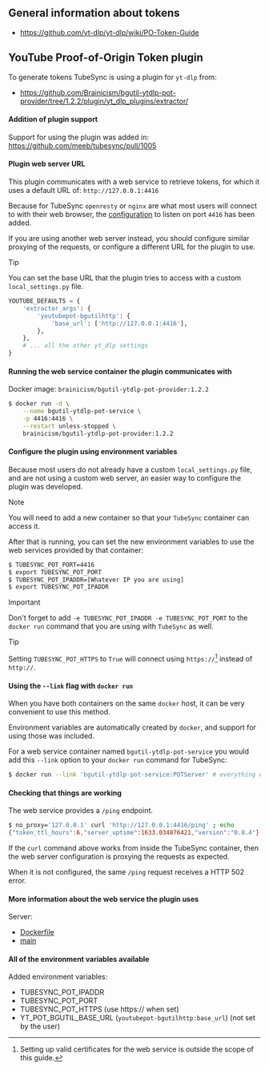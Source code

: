 ## General information about tokens

- https://github.com/yt-dlp/yt-dlp/wiki/PO-Token-Guide

## YouTube Proof-of-Origin Token plugin

To generate tokens TubeSync is using a plugin for `yt-dlp` from:
* https://github.com/Brainicism/bgutil-ytdlp-pot-provider/tree/1.2.2/plugin/yt_dlp_plugins/extractor/

#### Addition of plugin support

Support for using the plugin was added in: https://github.com/meeb/tubesync/pull/1005

#### Plugin web server URL

This plugin communicates with a web service to retrieve tokens, for which it uses a default URL of: `http://127.0.0.1:4416`

Because for TubeSync `openresty` or `nginx` are what most users will connect to with their web browser, the [configuration](../config/root/etc/nginx/token_server.conf) to listen on port `4416` has been added.

If you are using another web server instead, you should configure similar proxying of the requests, or configure a different URL for the plugin to use.

> [!TIP]
> You can set the base URL that the plugin tries to access with a custom `local_settings.py` file.
> 
> ```python
> YOUTUBE_DEFAULTS = {
>     'extractor_args': {
>         'youtubepot-bgutilhttp': {
>             'base_url': ['http://127.0.0.1:4416'],
>         },
>     },
>     # ... all the other yt_dlp settings
> }
> ```

#### Running the web service container the plugin communicates with

Docker image: `brainicism/bgutil-ytdlp-pot-provider:1.2.2`

```sh
$ docker run -d \
    --name bgutil-ytdlp-pot-service \
    -p 4416:4416 \
    --restart unless-stopped \
    brainicism/bgutil-ytdlp-pot-provider:1.2.2
```

#### Configure the plugin using environment variables

Because most users do not already have a custom `local_settings.py` file, and are not using a custom web server, an easier way to configure the plugin was developed.

> [!NOTE]
> You will need to add a new container so that your `TubeSync` container can access it.

After that is running, you can set the new environment variables to use the web services provided by that container:

```sh
$ TUBESYNC_POT_PORT=4416
$ export TUBESYNC_POT_PORT
$ TUBESYNC_POT_IPADDR=[Whatever IP you are using]
$ export TUBESYNC_POT_IPADDR
```

> [!IMPORTANT]
> Don't forget to add `-e TUBESYNC_POT_IPADDR -e TUBESYNC_POT_PORT` to the `docker run` command that you are using with `TubeSync` as well.

> [!TIP]
> Setting `TUBESYNC_POT_HTTPS` to `True` will connect using `https://`[^1] instead of `http://`.

[^1]: Setting up valid certificates for the web service is outside the scope of this guide.

#### Using the `--link` flag with `docker run`

When you have both containers on the same `docker` host, it can be very convenient to use this method.

Environment variables are automatically created by `docker`, and support for using those was included.

For a web service container named `bgutil-ytdlp-pot-service` you would add this `--link` option to your `docker run` command for TubeSync:

```sh
$ docker run --link 'bgutil-ytdlp-pot-service:POTServer' # everything else
```

#### Checking that things are working

The web service provides a `/ping` endpoint.

```sh
$ no_proxy='127.0.0.1' curl 'http://127.0.0.1:4416/ping' ; echo
{"token_ttl_hours":6,"server_uptime":1633.034876421,"version":"0.8.4"}
```

If the `curl` command above works from inside the TubeSync container, then the web server configuration is proxying the requests as expected.

When it is not configured, the same `/ping` request receives a HTTP 502 error.

#### More information about the web service the plugin uses

Server:
* [Dockerfile](https://github.com/Brainicism/bgutil-ytdlp-pot-provider/blob/master/server/Dockerfile)
* [main](https://github.com/Brainicism/bgutil-ytdlp-pot-provider/blob/master/server/src/main.ts)


#### All of the environment variables available

Added environment variables:

- TUBESYNC_POT_IPADDR
- TUBESYNC_POT_PORT
- TUBESYNC_POT_HTTPS (use https:// when set)
- YT_POT_BGUTIL_BASE_URL (`youtubepot-bgutilhttp:base_url`) (not set by the user)

